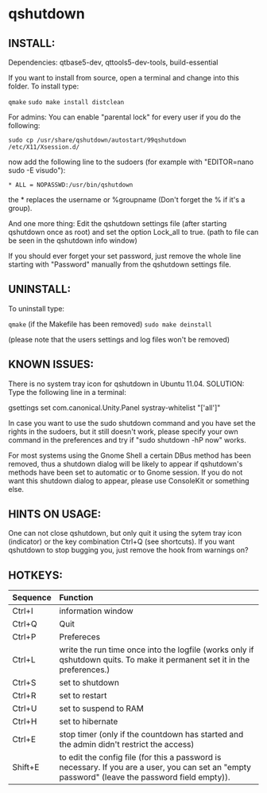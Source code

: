 # qshutdown


## INSTALL:

Dependencies: qtbase5-dev, qttools5-dev-tools, build-essential

If you want to install from source, open a terminal and change into this folder.
To install type:

`qmake`
`sudo make install distclean`


For admins:
You can enable "parental lock" for every user if you do the following:

`sudo cp /usr/share/qshutdown/autostart/99qshutdown /etc/X11/Xsession.d/`

now add the following line to the sudoers (for example with "EDITOR=nano sudo -E visudo"):

`* ALL = NOPASSWD:/usr/bin/qshutdown`

the * replaces the username or %groupname (Don't forget the % if it's a group).

And one more thing:
Edit the qshutdown settings file (after starting qshutdown once as root) and set
the option Lock_all to true. (path to file can be seen in the qshutdown info window)

If you should ever forget your set password, just remove the whole line
starting with "Password" manually from the qshutdown settings file.


## UNINSTALL:

To uninstall type:

`qmake`     (if the Makefile has been removed)
`sudo make deinstall`

(please note that the users settings and log files won't be removed)


## KNOWN ISSUES:

There is no system tray icon for qshutdown in Ubuntu 11.04.
SOLUTION: Type the following line in a terminal:

gsettings set com.canonical.Unity.Panel systray-whitelist "['all']"

In case you want to use the sudo shutdown command and you have set
the rights in the sudoers, but it still doesn't work, please specify
your own command in the preferences and try if "sudo shutdown -hP now" works.

For most systems using the Gnome Shell a certain DBus method has been removed,
thus a shutdown dialog will be likely to appear if qshutdown's methods have
been set to automatic or to Gnome session. If you do not want this
shutdown dialog to appear, please use ConsoleKit or something else.



## HINTS ON USAGE:

One can not close qshutdown, but only quit it using the sytem tray icon (indicator) or
the key combination Ctrl+Q (see shortcuts). If you want qshutdown to stop bugging you,
just remove the hook from warnings on?


## HOTKEYS:

|Sequence|Function|
| :--- | :--- |
|Ctrl+I|information window|
|Ctrl+Q|Quit|
|Ctrl+P|Prefereces|
|Ctrl+L|write the run time once into the logfile (works only if qshutdown quits. To make it permanent set it in the preferences.)|
|Ctrl+S|set to shutdown|
|Ctrl+R|set to restart|
|Ctrl+U|set to suspend to RAM|
|Ctrl+H|set to hibernate|
|Ctrl+E|stop timer (only if the countdown has started and the admin didn't restrict the access)|
|Shift+E|to edit the config file (for this a password is necessary. If you are a user, you can set an "empty password" (leave the password field empty)).|
